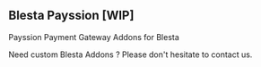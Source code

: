 ## Blesta Payssion [WIP]

Payssion Payment Gateway Addons for Blesta

Need custom Blesta Addons ? Please don't hesitate to contact us. 